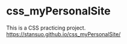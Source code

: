 # css_myPersonalSite
This is a CSS practicing project.
https://stansuo.github.io/css_myPersonalSite/
